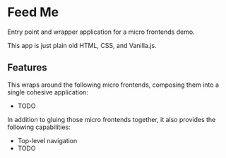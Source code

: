 # Feed Me

Entry point and wrapper application for a micro frontends demo.

This app is just plain old HTML, CSS, and Vanilla.js.

## Features

This wraps around the following micro frontends, composing them into a single cohesive application:
 - TODO

In addition to gluing those micro frontends together, it also provides the following capabilities:
 - Top-level navigation
 - TODO
